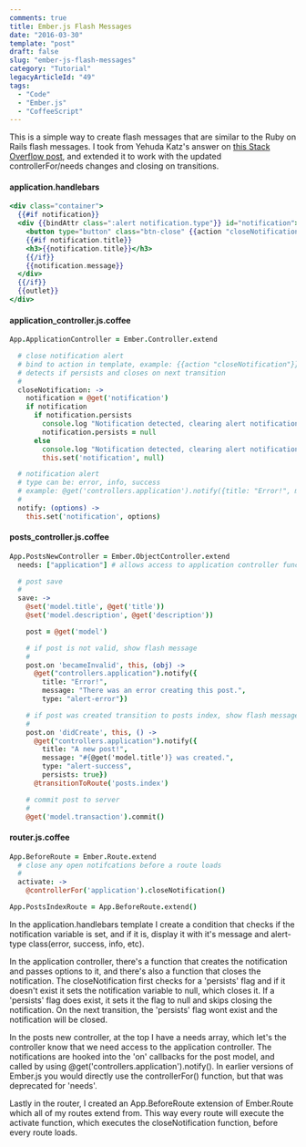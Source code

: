 ```yaml
---
comments: true
title: Ember.js Flash Messages
date: "2016-03-30"
template: "post"
draft: false
slug: "ember-js-flash-messages"
category: "Tutorial"
legacyArticleId: "49"
tags:
  - "Code"
  - "Ember.js"
  - "CoffeeScript"
---
```


This is a simple way to create flash messages that are similar to the Ruby on Rails flash messages. I took from Yehuda Katz's answer on [this Stack Overflow post](https://stackoverflow.com/a/14301065/141190), and extended it to work with the updated controllerFor/needs changes and closing on transitions.

#### application.handlebars
```handlebars
<div class="container">
  {{#if notification}}
  <div {{bindAttr class=":alert notification.type"}} id="notification">
    <button type="button" class="btn-close" {{action "closeNotification"}}></button>
    {{#if notification.title}}
    <h3>{{notification.title}}</h3>
    {{/if}}
    {{notification.message}}
  </div>
  {{/if}}
  {{outlet}}
</div>
```

#### application_controller.js.coffee
```coffee
App.ApplicationController = Ember.Controller.extend

  # close notification alert
  # bind to action in template, example: {{action "closeNotification"}}
  # detects if persists and closes on next transition
  #
  closeNotification: ->
    notification = @get('notification')
    if notification
      if notification.persists
        console.log "Notification detected, clearing alert notification after next transition"
        notification.persists = null
      else
        console.log "Notification detected, clearing alert notification now"
        this.set('notification', null)

  # notification alert
  # type can be: error, info, success
  # example: @get('controllers.application').notify({title: "Error!", message: "An error occurred in foobar.", type: "alert-error"})
  #
  notify: (options) ->
    this.set('notification', options)
```

#### posts_controller.js.coffee
```coffee
App.PostsNewController = Ember.ObjectController.extend
  needs: ["application"] # allows access to application controller functions

  # post save
  #
  save: ->
    @set('model.title', @get('title'))
    @set('model.description', @get('description'))

    post = @get('model')

    # if post is not valid, show flash message
    #
    post.on 'becameInvalid', this, (obj) ->
      @get("controllers.application").notify({
        title: "Error!",
        message: "There was an error creating this post.",
        type: "alert-error"})

    # if post was created transition to posts index, show flash message and persist it to next transition
    #
    post.on 'didCreate', this, () ->
      @get("controllers.application").notify({
        title: "A new post!",
        message: "#{@get('model.title')} was created.",
        type: "alert-success",
        persists: true})
      @transitionToRoute('posts.index')

    # commit post to server
    #
    @get('model.transaction').commit()
```

#### router.js.coffee
```coffee
App.BeforeRoute = Ember.Route.extend
  # close any open notifcations before a route loads
  #
  activate: ->
    @controllerFor('application').closeNotification()

App.PostsIndexRoute = App.BeforeRoute.extend()
```

In the application.handlebars template I create a condition that checks if the notification variable is set, and if it is, display it with it's message and alert-type class(error, success, info, etc).

In the application controller, there's a function that creates the notification and passes options to it, and there's also a function that closes the notification. The closeNotification first checks for a 'persists' flag and if it doesn't exist it sets the notification variable to null, which closes it. If a 'persists' flag does exist, it sets it the flag to null and skips closing the notification. On the next transition, the 'persists' flag wont exist and the notification will be closed.

In the posts new controller, at the top I have a needs array, which let's the controller know that we need access to the application controller. The notifications are hooked into the 'on' callbacks for the post model, and called by using @get('controllers.application').notify(). In earlier versions of Ember.js you would directly use the controllerFor() function, but that was deprecated for 'needs'.

Lastly in the router, I created an App.BeforeRoute extension of Ember.Route which all of my routes extend from. This way every route will execute the activate function, which executes the closeNotification function, before every route loads.